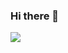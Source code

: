 ### Hi there 👋

<a href="https://github.com/qpdpQ/qpdpQ/blob/master/README.md">
  <img align="left" src="https://github-readme-stats.vercel.app/api?username=qpdpQ&show_icons=true&count_private=true" />
</a>

<!--
**qpdpQ/qpdpQ** is a ✨ _special_ ✨ repository because its `README.md` (this file) appears on your GitHub profile.

Here are some ideas to get you started:

- 🔭 I’m currently working on ...
- 🌱 I’m currently learning ...
- 👯 I’m looking to collaborate on ...
- 🤔 I’m looking for help with ...
- 💬 Ask me about ...
- 📫 How to reach me: ...
- 😄 Pronouns: ...
- ⚡ Fun fact: ...
-->

